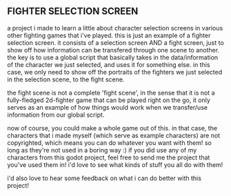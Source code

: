 ## FIGHTER SELECTION SCREEN

a project i made to learn a little about character selection screens in various other fighting games that i've played.
this is just an example of a fighter selection screen. it consists of a selection screen AND a fight screen, just to show off how information can be transfered through one scene to another.
the key is to use a global script that basically takes in the data/information of the character we just selected, and uses it for something else. in this case, we only need to show off the portraits of the fighters we just selected in the selection scene, to the fight scene.

the fight scene is not a complete 'fight scene', in the sense that it is not a fully-fledged 2d-fighter game that can be played right on the go, it only serves as an example of how things would work when we transfer/use information from our global script.

now of course, you could make a whole game out of this. in that case, the characters that i made myself (which serve as example characters) are not copyrighted, which means you can do whatever you want with them! so long as they're not used in a boring way :)
if you did use any of my characters from this godot project, feel free to send me the project that you've used them in! i'd love to see what kinds of stuff you all do with them!

i'd also love to hear some feedback on what i can do better with this project!
